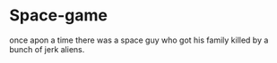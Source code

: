 # Space-game
once apon a time there was a space guy who got his family killed by a bunch of jerk aliens.
